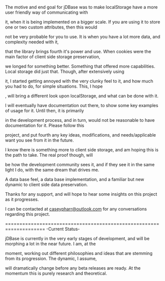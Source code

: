 The motive and end goal for jDBase was to make localStorage have a more user friendly way of communicating with 

it, when it is being implemented on a bigger scale. If you are using it to store one or two custom attributes, then this would

not be very probable for you to use. It is when you have a lot more data, and complexity needed with it,

that the library brings fourth it's power and use.  When cookies were the main factor of client side storage preservation,

we longed for something better. Something that offered more capabilities. Local storage did just that. Though, after extensively using

it, I started getting annoyed with the very clunky feel to it, and how much you had to do, for simple situations. This, I hope

, will bring a different look upon localStorage, and what can be done with it. 


I will eventually have documentation out there, to show some key examples of usage for it. Until then, it is primarily

in the development process, and in turn, would not be reasonable to have documentation for it. Please follow this 

project, and put fourth any key ideas, modifications, and needs/applicable want you see from it in the future.


I know there is something more to client side storage, and am hoping this is the path to take. The real proof though, will

be how the development community sees it, and if they see it in the same light I do, with the same dream that drives me.

A data base feel, a data base implementation, and a familiar but new dynamic to client side data preservation.



Thanks for any support, and will hope to hear some insights on this project as it progresses.

I can be contacted at caseypharr@outlook.com for any conversations regarding this project.


====================================================================
-Current Status-

jDBase is currently in the very early stages of development, and will be morphing a lot in the near future. I am, at the

moment, working out different philosophies and ideas that are stemming from its progression. The dynamic, I assume,

will dramatically change before any beta releases are ready. At the momentum this is purely research and theoretical.

